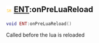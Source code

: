 ## ![shared](../../.gitbook/assets/shared.png) [ENT](./readme/ent.md):onPreLuaReload

```lua
void ENT:onPreLuaReload()
```

Called before the lua is reloaded
